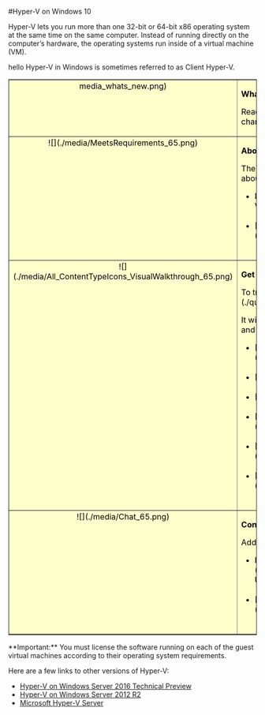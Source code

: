 #Hyper-V on Windows 10

Hyper-V lets you run more than one 32-bit or 64-bit x86 operating system at the same time on the same computer.
Instead of running directly on the computer’s hardware, the operating systems run inside of a virtual machine (VM).

hello
Hyper-V in Windows is sometimes referred to as Client Hyper-V.

<table border="1" style="background-color:FFFFCC;border-collapse:collapse;border:1px solid FFCC00;color:000000;width:100%" cellpadding="15" cellspacing="3">
  <tr valign="top">
    <td>
      <center caps_internal_Id="084a2922-b160-4a5a-a076-4bc997d1c2e4">media_whats_new.png)</center>
    </td>
    <td valign="top">
      <p>
        <strong caps_internal_Id="50cddc4a-c781-4c9f-8cb1-f0fbb048ea06">What's new in Hyper-V?</strong>
      </p>
      <p caps_internal_Id="560c37ae-f6d0-45c5-acd1-216905aceb5c">Read [What's New](./about/whats_new.md) to learn about new and changed features for Hyper-V in Windows 10.</p>
    </td>
  </tr>
  <tr valign="top">
    <td>
      <center caps_internal_Id="d0f8e9a0-a7b5-4992-a879-dc85126499be">![](./media/MeetsRequirements_65.png)</center>
    </td>
    <td valign="top">
      <p>
        <strong caps_internal_Id="47279a39-4583-460e-ba43-88a3eac1977a">About Hyper-V on Windows</strong>
      </p>
      <p caps_internal_Id="e984bf36-af15-4412-b9b4-1577d60f783a">The following articles provide an introduction to and information about Hyper-V on Windows.</p>
      <ul>
        <li class="unordered"> Learn more about virtualization with this [introduction to Hyper-V](./about/hyperv_on_windows.md).<br caps_internal_Id="9c833f69-226c-405e-be0d-2247d24c5326" /><br caps_internal_Id="8aaed791-7dda-4c6d-8bd4-ddcd36dad7a4" /></li>
        <li class="unordered">[Supported guest operating systems](about\supported_guest_os.md)<br caps_internal_Id="83ca42c6-7b25-4d51-8a6b-515602e67324" /><br caps_internal_Id="dc2fb1de-5439-400d-bef0-98442e0bd128" /></li>
      </ul>
    </td>
  </tr>
  <tr valign="top">
    <td>
      <center caps_internal_Id="fec37c44-3f93-445d-8041-b88f08ce7dc1">![](./media/All_ContentTypeIcons_VisualWalkthrough_65.png)</center>
    </td>
    <td valign="top">
      <p>
        <strong caps_internal_Id="d9330e7b-1762-4ef6-a151-48371d4e7257">Get started with Hyper-V</strong>
      </p>
      <p caps_internal_Id="4a5b547f-7c0a-407e-96fa-06e6d823ed27">To try out Hyper-V, follow this [walkthrough](./quick_start/walkthrough.md).</p>
      <p caps_internal_Id="8c386822-dc4a-43d5-b757-ca9268aa0002">It will walk you through enabling Hyper-V, creating a virtual machine, and simple management through Hyper-V Manager and PowerShell.</p>
      <ul>
        <li class="unordered">[Check system requirements](quick_start\walkthrough_compatibility.md)<br caps_internal_Id="56c31dca-f8cf-453e-b628-3dcf3a60c2c5" /><br caps_internal_Id="ce0d8416-4b57-4c1a-8706-f549431a5e83" /></li>
        <li class="unordered">[Install Hyper-V](quick_start\walkthrough_install.md)<br caps_internal_Id="6ff4c653-205d-431b-a912-9d47f0227c6f" /><br caps_internal_Id="8f3a0d3f-59bf-4cb7-9b95-57386101d347" /></li>
        <li class="unordered">[Create a switch](quick_start\walkthrough_virtual_switch.md)<br caps_internal_Id="3537dbeb-6da3-421b-8b04-df395423aed0" /><br caps_internal_Id="1e4f73f6-3389-4f0b-b61f-d52c4a880b6a" /></li>
        <li class="unordered">[Create a virtual machine](quick_start\walkthrough_create_vm.md)<br caps_internal_Id="f4469097-9f2e-4763-bf81-fede235c52e6" /><br caps_internal_Id="3e98d2ac-4f1f-4f8d-8182-dabbb110a53a" /></li>
        <li class="unordered">[Experiment with checkpoints](quick_start\walkthrough_checkpoints.md)<br caps_internal_Id="b6fc80e8-3b6f-4bc6-956d-973265b7fc58" /><br caps_internal_Id="c9f0bd78-f943-49e4-81a9-abdf688b1dd9" /></li>
        <li class="unordered">[Experiment with PowerShell](quick_start\walkthrough_powershell.md)<br caps_internal_Id="2d264fd2-9fa0-4712-b7c1-31932d64162b" /><br caps_internal_Id="f66aab8a-a440-44a1-a83c-d26ec5b00ed3" /></li>
      </ul>
    </td>
  </tr>
  <tr valign="top">
    <td>
      <center caps_internal_Id="53dc76a3-6235-46b9-8d2d-55d36f485824">![](./media/Chat_65.png)</center>
    </td>
    <td valign="top">
      <p>
        <strong caps_internal_Id="45885ec2-c9c5-449b-b7ba-d8987934667f">Connect with Community and Support</strong>
      </p>
      <p caps_internal_Id="35836bf7-05ba-449d-bf2a-57b98083e586">Additional technical support and community resources</p>
      <ul>
        <li class="unordered"> Have questions? Ask them on the [Hyper-V forums](https://social.technet.microsoft.com/Forums/windowsserver/en-US/home?forum=winserverhyperv)<br caps_internal_Id="9c2f0984-78df-4e85-8185-02816c792e13" /><br caps_internal_Id="ac99047d-3ebe-42e3-afbe-cb9f8fb9288b" /></li>
        <li class="unordered">[Community Resources for Hyper-V and Windows Containers](..\community\community_overview.md)<br caps_internal_Id="cd7fe99c-6c31-4718-bb79-205c0b0e2810" /><br caps_internal_Id="0b4f6220-f88a-4cd3-87fa-527bdcb588cd" /></li>
      </ul>
    </td>
  </tr>
</table>
**Important:** You must license the software running on each of the guest virtual machines according to their operating system requirements.

Here are a few links to other versions of Hyper-V:

*   [Hyper-V on Windows Server 2016 Technical Preview](https://technet.microsoft.com/en-us/library/mt126117.aspx)
*   [Hyper-V on Windows Server 2012 R2](https://technet.microsoft.com/en-us/library/hh831531.aspx)
*   [Microsoft Hyper-V Server](https://technet.microsoft.com/library/hh923062.aspx)


